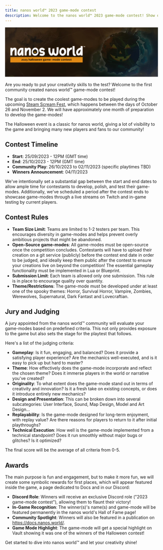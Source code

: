 ```yaml
---
title: nanos world™ 2023 game-mode contest
description: Welcome to the nanos world™ 2023 game-mode contest! Show off your creativity skills in this exciting competition!
---
```


![](halloween.webp)

Are you ready to put your creativity skills to the test? Welcome to the first community created nanos world™ game-mode contest!

The goal is to create the coolest game-modes to be played during the upcoming [Steam Scream Fest](https://partner.steamgames.com/doc/marketing/upcoming_events/steam_scream), which happens between the days of October 26 and November 2. We will have approximately one month of preparation to develop the game-modes!

The Halloween event is a classic for nanos world, giving a lot of visibility to the game and bringing many new players and fans to our community!


## Contest Timeline

- **Start**: 25/09/2023 - 12PM (GMT time)
- **End**: 25/10/2023 - 12PM (GMT time)
- **Community Play**: 26/10/2023 to 02/11/2023 (specific playtimes TBD)
- **Winners Announcement**: 04/11/2023

We've intentionally set a substantial gap between the start and end dates to allow ample time for contestants to develop, polish, and test their game-modes.
Additionally, we've scheduled a period after the contest ends to showcase game-modes through a live streams on Twitch and in-game testing by current players.


## Contest Rules

- **Team Size Limit**: Teams are limited to 1-2 testers per team. This encourages diversity in game-modes and helps prevent overly ambitious projects that might be abandoned.
- **Open-Source game-modes**: All game-modes must be open-source once the competition concludes. Contestants will have to upload their creation on a git service (publicly) before the contest end date in order to be judged, and ideally keep them public after the contest to ensure your creations live on beyond the competition! The essential gameplay functionality must be implemented in Lua or Blueprint.
- **Submission Limit**: Each team is allowed only one submission. This rule is in place to encourage quality over quantity.
- **Theme/Restrictions**: The game-mode must be developed under at least one of the spooky themes: Horror, Survival Horror, Vampire, Zombies, Werewolves, Supernatural, Dark Fantast and Lovecraftian.


## Jury and Judging

A jury appointed from the nanos world™ community will evaluate your game-modes based on predefined criteria. This not only provides exposure to the game but also sets the stage for the playtest that follows.

Here's a list of the judging criteria:

- **Gameplay**: Is it fun, engaging, and balanced? Does it provide a satisfying player experience? Are the mechanics well-executed, and is it easy to pick up but hard to master?
- **Theme**: How effectively does the game-mode incorporate and reflect the chosen theme? Does it immerse players in the world or narrative you've created?
- **Originality**: To what extent does the game-mode stand out in terms of creativity and innovation? Is it a fresh take on existing concepts, or does it introduce entirely new mechanics?
- **Design and Presentation**: This can be broken down into several subcategories: User Interface, Sound, Map Design, Model and Art Design...
- **Replayability**: Is the game-mode designed for long-term enjoyment, with replay value? Are there reasons for players to return to it after initial playthroughs?
- **Technical Execution**: How well is the game-mode implemented from a technical standpoint? Does it run smoothly without major bugs or glitches? Is it optimized?

The final score will be the average of all criteria from 0-5.


## Awards

The main purpose is fun and engagement, but to make it more fun, we will create some symbolic rewards for first places, which will appear featured inside the game, a page dedicated to Docs and in our Discord:

- **Discord Role**: Winners will receive an exclusive Discord role ("2023 game-mode contest"), allowing them to flaunt their victory!
- **In-Game Recognition**: The winner(s)'s name(s) and game-mode will be featured permanently in the nanos world's Hall of Fame page!
- **Community Spotlight**: Winners will also be featured in a publication on https://docs.nanos.world/.
- **Game Mode Highlight**: The game-mode will get a special highlight on Vault showing it was one of the winners of the Halloween contest!

Get started to dive into nanos world™ and let your creativity shine!